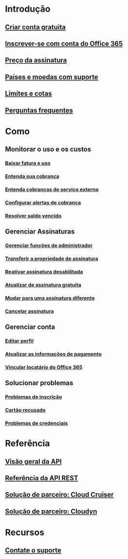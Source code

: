 # Introdução
## [Criar conta gratuita](https://azure.microsoft.com/free/)
## [Inscrever-se com conta do Office 365](../billing-use-existing-office-365-account-azure-subscription.md)
## [Preço da assinatura](https://azure.microsoft.com/pricing/)
## [Países e moedas com suporte](../billing-countries-and-currencies.md)
## [Limites e cotas](../azure-subscription-service-limits.md)
## [Perguntas frequentes](../billing-subscription-faq.md)
# Como
## Monitorar o uso e os custos
### [Baixar fatura e uso](../billing-download-azure-invoice-daily-usage-date.md)
### [Entenda sua cobrança](billing-understand-your-bill.md)
### [Entenda cobranças de serviço externo](../billing-understand-your-azure-marketplace-charges.md)
### [Configurar alertas de cobrança](../billing-set-up-alerts.md)
### [Resolver saldo vencido](../billing-azure-subscription-past-due-balance.md)
## Gerenciar Assinaturas
### [Gerenciar funções de administrador](../billing-add-change-azure-subscription-administrator.md)
### [Transferir a propriedade de assinatura](../billing-subscription-transfer.md)
### [Reativar assinatura desabilitada](../billing-subscription-become-disable.md)
### [Atualizar de assinatura gratuita](../billing-upgrade-azure-subscription.md)
### [Mudar para uma assinatura diferente](../billing-how-to-switch-azure-offer.md)
### [Cancelar assinatura](../billing-how-to-cancel-azure-subscription.md)
## Gerenciar conta
### [Editar perfil](../billing-how-to-change-azure-account-profile.md)
### [Atualizar as informações de pagamento](../billing-how-to-change-credit-card.md)
### [Vincular locatário do Office 365](../billing-add-office-365-tenant-to-azure-subscription.md)
## Solucionar problemas
### [Problemas de inscrição](../billing-troubleshoot-azure-sign-up-issues.md)
### [Cartão recusado](../billing-credit-card-fails-during-azure-sign-up.md)
### [Problemas de credenciais](../billing-cannot-login-subscription.md)

# Referência
## [Visão geral da API](../billing-usage-rate-card-overview.md)
## [Referência da API REST](https://msdn.microsoft.com/en-us/library/azure/1ea5b323-54bb-423d-916f-190de96c6a3c)
## [Solução de parceiro: Cloud Cruiser](../billing-usage-rate-card-partner-solution-cloudcruiser.md)
## [Solução de parceiro: Cloudyn](../billing-usage-rate-card-partner-solution-cloudyn.md)

# Recursos
## [Contate o suporte](../billing-how-to-create-billing-support-ticket.md)

<!--HONumber=Nov16_HO2-->


